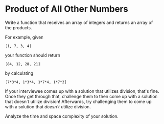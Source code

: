 # Product of All Other Numbers

Write a function that receives an array of integers and returns an array of the 
products.

For example, given 
```
[1, 7, 3, 4]
```
your function should return 
```
[84, 12, 28, 21]
``` 
by calculating 
```
[7*3*4, 1*3*4, 1*7*4, 1*7*3]
```

If your interviewee comes up with a solution that utilizes division, that's fine. Once they get through that, challenge them to then come up with a solution that doesn't utilize division!
Afterwards, try challenging them to come up with a solution that _doesn't_
utilize division. 

Analyze the time and space complexity of your solution.
